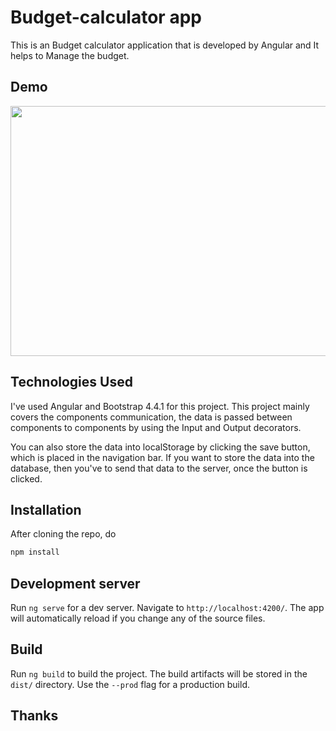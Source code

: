 # Budget-calculator app

This is an Budget calculator application that is developed by Angular and It helps to Manage the budget.

## Demo

<img src="https://i.imgur.com/dzh3Er5.gif" width="700" height="400" />

## Technologies Used

I've used Angular and Bootstrap 4.4.1 for this project. This project mainly covers the components communication, the data is passed between components to components by using the Input and Output decorators.

You can also store the data into localStorage by clicking the save button, which is placed in the navigation bar. If you want to store the data into the database, then you've to send that data to the server, once the button is clicked.

## Installation

After cloning the repo, do
```bash
npm install
```

## Development server

Run `ng serve` for a dev server. Navigate to `http://localhost:4200/`. The app will automatically reload if you change any of the source files.

## Build

Run `ng build` to build the project. The build artifacts will be stored in the `dist/` directory. Use the `--prod` flag for a production build.



## Thanks